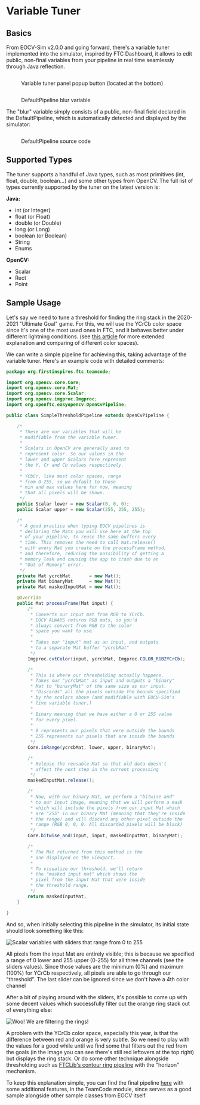 # Variable Tuner

## Basics

From EOCV-Sim v2.0.0 and going forward, there's a variable tuner implemented into the simulator, inspired by FTC Dashboard, it allows to edit public, non-final variables from your pipeline in real time seamlessly through Java reflection.

<figure><img src="../.gitbook/assets/image (8) (1).png" alt=""><figcaption><p>Variable tuner panel popup button (located at the bottom)</p></figcaption></figure>

<figure><img src="../.gitbook/assets/image (10) (1).png" alt=""><figcaption><p>DefaultPipeline blur variable</p></figcaption></figure>

The "blur" variable simply consists of a public, non-final field declared in the DefaultPipeline, which is automatically detected and displayed by the simulator:

<figure><img src="../.gitbook/assets/image (9) (1).png" alt=""><figcaption><p>DefaultPipeline source code</p></figcaption></figure>

## Supported Types

The tuner supports a handful of Java types, such as most primitives (int, float, double, boolean...) and some other types from OpenCV. The full list of types currently supported by the tuner on the latest version is:

**Java:**

* int (or Integer)
* float (or Float)
* double (or Double)
* long (or Long)
* boolean (or Boolean)
* String
* Enums

**OpenCV:**

* Scalar
* Rect
* Point

## Sample Usage

Let's say we need to tune a threshold for finding the ring stack in the 2020-2021 "Ultimate Goal" game. For this, we will use the YCrCb color space since it's one of the most used ones in FTC, and it behaves better under different lightning conditions. (see [this article](https://learnopencv.com/color-spaces-in-opencv-cpp-python/) for more extended explanation and comparing of different color spaces).

We can write a simple pipeline for achieving this, taking advantage of the variable tuner. Here's an example code with detailed comments:

```java
package org.firstinspires.ftc.teamcode;

import org.opencv.core.Core;
import org.opencv.core.Mat;
import org.opencv.core.Scalar;
import org.opencv.imgproc.Imgproc;
import org.openftc.easyopencv.OpenCvPipeline;

public class SimpleThresholdPipeline extends OpenCvPipeline {

    /*
     * These are our variables that will be
     * modifiable from the variable tuner.
     *
     * Scalars in OpenCV are generally used to
     * represent color. So our values in the
     * lower and upper Scalars here represent
     * the Y, Cr and Cb values respectively.
     *
     * YCbCr, like most color spaces, range
     * from 0-255, so we default to those
     * min and max values here for now, meaning
     * that all pixels will be shown.
     */
    public Scalar lower = new Scalar(0, 0, 0);
    public Scalar upper = new Scalar(255, 255, 255);

    /*
     * A good practice when typing EOCV pipelines is
     * declaring the Mats you will use here at the top
     * of your pipeline, to reuse the same buffers every
     * time. This removes the need to call mat.release()
     * with every Mat you create on the processFrame method,
     * and therefore, reducing the possibility of getting a
     * memory leak and causing the app to crash due to an
     * "Out of Memory" error.
     */
    private Mat ycrcbMat       = new Mat();
    private Mat binaryMat      = new Mat();
    private Mat maskedInputMat = new Mat();

    @Override
    public Mat processFrame(Mat input) {
        /*
         * Converts our input mat from RGB to YCrCb.
         * EOCV ALWAYS returns RGB mats, so you'd
         * always convert from RGB to the color
         * space you want to use.
         *
         * Takes our "input" mat as an input, and outputs
         * to a separate Mat buffer "ycrcbMat"
         */
        Imgproc.cvtColor(input, ycrcbMat, Imgproc.COLOR_RGB2YCrCb);

        /*
         * This is where our thresholding actually happens.
         * Takes our "ycrcbMat" as input and outputs a "binary"
         * Mat to "binaryMat" of the same size as our input.
         * "Discards" all the pixels outside the bounds specified
         * by the scalars above (and modifiable with EOCV-Sim's
         * live variable tuner.)
         *
         * Binary meaning that we have either a 0 or 255 value
         * for every pixel.
         *
         * 0 represents our pixels that were outside the bounds
         * 255 represents our pixels that are inside the bounds
         */
        Core.inRange(ycrcbMat, lower, upper, binaryMat);

        /*
         * Release the reusable Mat so that old data doesn't
         * affect the next step in the current processing
         */
        maskedInputMat.release();

        /*
         * Now, with our binary Mat, we perform a "bitwise and"
         * to our input image, meaning that we will perform a mask
         * which will include the pixels from our input Mat which
         * are "255" in our binary Mat (meaning that they're inside
         * the range) and will discard any other pixel outside the
         * range (RGB 0, 0, 0. All discarded pixels will be black)
         */
        Core.bitwise_and(input, input, maskedInputMat, binaryMat);

        /*
         * The Mat returned from this method is the
         * one displayed on the viewport.
         *
         * To visualize our threshold, we'll return
         * the "masked input mat" which shows the
         * pixel from the input Mat that were inside
         * the threshold range.
         */
        return maskedInputMat;
    }

}
```

And so, when initially selecting this pipeline in the simulator, its initial state should look something like this:

![Scalar variables with sliders that range from 0 to 255](../.gitbook/assets/eocvsim_usage_tuner_thresholdsample_1.png)

All pixels from the input Mat are entirely visible; this is because we specified a range of 0 lower and 255 upper (0-255) for all three channels (see the sliders values). Since those values are the minimum (0%) and maximum (100%) for YCrCb respectively, all pixels are able to go through our "threshold". The last slider can be ignored since we don't have a 4th color channel

After a bit of playing around with the sliders, it's possible to come up with some decent values which successfully filter out the orange ring stack out of everything else:

![Woo! We are filtering the rings!](../.gitbook/assets/eocvsim_usage_tuner_thresholdsample_2.png)

A problem with the YCrCb color space, especially this year, is that the difference between red and orange is very subtle. So we need to play with the values for a good while until we find some that filters out the red from the goals (in the image you can see there's still red leftovers at the top right) but displays the ring stack. Or do some other technique alongside thresholding such as [FTCLib's contour ring pipeline](https://github.com/FTCLib/FTCLib/blob/3a43b191b18581a2f741588f9b8ab60c13b7fb6c/core/vision/src/main/java/com/arcrobotics/ftclib/vision/UGContourRingPipeline.kt#L46) with the "horizon" mechanism.

To keep this explanation simple, you can find the final pipeline [here](https://github.com/serivesmejia/EOCV-Sim/blob/dev/TeamCode/src/main/java/org/firstinspires/ftc/teamcode/SimpleThresholdPipeline.java) with some additional features, in the TeamCode module, since serves as a good sample alongside other sample classes from EOCV itself.
